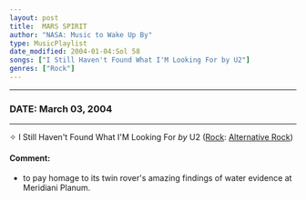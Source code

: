 ```yaml
---
layout: post
title:  MARS SPIRIT
author: "NASA: Music to Wake Up By"
type: MusicPlaylist
date_modified: 2004-01-04:Sol 58
songs: ["I Still Haven't Found What I'M Looking For by U2"]
genres: ["Rock"]
---
```


----
### DATE: March 03, 2004
----
✧ I Still Haven't Found What I'M Looking For *by* U2 ([Rock](https://www.discogs.com/genre/Rock): [Alternative Rock](https://www.discogs.com/style/Alternative%20Rock)) <a target="blank_" href="https://www.discogs.com/U2-I-Still-Havent-Found-What-Im-Looking-For/release/545239">
    <i class="fas fa-compact-disc"
       title="Discogs entry for this song"
       alt="Discogs entry for this song"
       style="font-size: 1.1em;"></i></a>
    

#### Comment:
* to pay homage to its twin rover's amazing findings of water evidence at Meridiani Planum.



<br/>
<center>
	<a target="_blank"
	   href="https://twitter.com/intent/tweet?hashtags=Space,NASA,Playlist,NASAWakeupCalls,SpaceProgram&text=🚀 {{ page.author}}, '{{ page.songs.first }}' {{ page.title }}, {{ page.date | date: '%B %d, %Y' }}, {{ site.url }}{{ page.url }}&via=nasawakeupcalls"><i class="fab fa-twitter" title="Tweet this page" alt="Tweet this page" style="font-size: 1.3em;"></i></a>
	&nbsp; 	<i class="fas fa-user-astronaut" style="font-size: 1.5em;"></i> &nbsp;
    <a id="custom_amazon_link"
       type="amzn" search="#"
       category="popular music">
    <i class="fab fa-amazon" style="font-size: 1.3em;"></i></a>
</center>

<!-- Randomly resolve an individual entry from a song array -->
<script src="/assets/javascript/seedrandom.min.js"></script>
<script>
  var wake_me_up = ["I Still Haven't Found What I'M Looking For by U2"];
  var prng = new Math.seedrandom();
  function randomSong() {
    song = wake_me_up[Math.floor(Math.random() * wake_me_up.length)];
    var amazon_link = document.getElementById("custom_amazon_link");
    amazon_link.setAttribute("search", song);
  }
  window.onload = randomSong();
</script>
